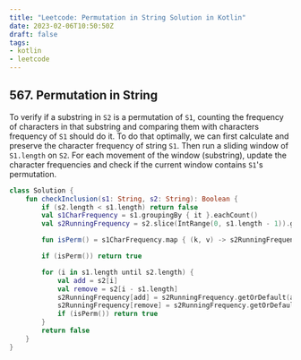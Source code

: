 ```yaml
---
title: "Leetcode: Permutation in String Solution in Kotlin"
date: 2023-02-06T10:50:50Z
draft: false
tags: 
- kotlin
- leetcode
---
```

## 567. Permutation in String
To verify if a substring in `S2` is a permutation of `S1`, counting the frequency of characters in that substring and comparing them with characters frequency of `S1` should do it. To do that optimally, we can first calculate and preserve the character frequency of string `S1`. Then run a sliding window of `S1.length` on `S2`. For each movement of the window (substring), update the character frequencies and check if the current window contains `S1`'s permutation.
```kotlin
class Solution {
    fun checkInclusion(s1: String, s2: String): Boolean {
        if (s2.length < s1.length) return false
        val s1CharFrequency = s1.groupingBy { it }.eachCount()
        val s2RunningFrequency = s2.slice(IntRange(0, s1.length - 1)).groupingBy { it }.eachCount().toMutableMap()

        fun isPerm() = s1CharFrequency.map { (k, v) -> s2RunningFrequency.getOrDefault(k, 0) >= v }.all { it }

        if (isPerm()) return true

        for (i in s1.length until s2.length) {
            val add = s2[i]
            val remove = s2[i - s1.length]
            s2RunningFrequency[add] = s2RunningFrequency.getOrDefault(add, 0) + 1
            s2RunningFrequency[remove] = s2RunningFrequency.getOrDefault(remove, 0) - 1
            if (isPerm()) return true
        }
        return false
    }
}
```
